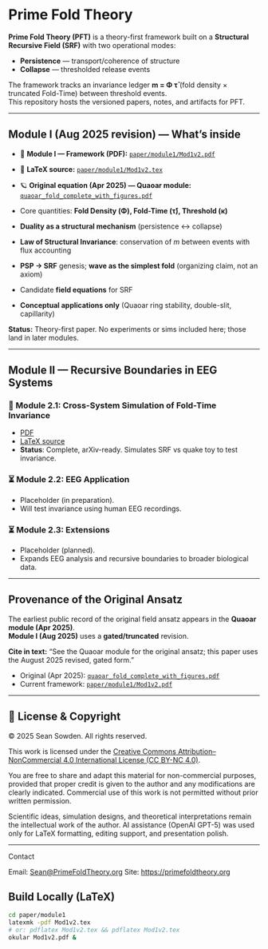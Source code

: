 # Prime Fold Theory

**Prime Fold Theory (PFT)** is a theory-first framework built on a **Structural Recursive Field (SRF)** with two operational modes:
- **Persistence** — transport/coherence of structure
- **Collapse** — thresholded release events

The framework tracks an invariance ledger **m = Φ τ̄** (fold density × truncated Fold-Time) between threshold events.  
This repository hosts the versioned papers, notes, and artifacts for PFT.


---

## Module I (Aug 2025 revision) — What’s inside
- 📄 **Module I — Framework (PDF):** [`paper/module1/Mod1v2.pdf`](paper/module1/Mod1v2.pdf)  
- 🧪 **LaTeX source:** [`paper/module1/Mod1v2.tex`](paper/module1/Mod1v2.tex)  
- 🪐 **Original equation (Apr 2025) — Quaoar module:** [`quaoar_fold_complete_with_figures.pdf`](quaoar_fold_complete_with_figures.pdf)


- Core quantities: **Fold Density (Φ), Fold-Time (τ̄), Threshold (κ)**
- **Duality as a structural mechanism** (persistence ↔ collapse)
- **Law of Structural Invariance**: conservation of *m* between events with flux accounting
- **PSP → SRF** genesis; **wave as the simplest fold** (organizing claim, not an axiom)
- Candidate **field equations** for SRF
- **Conceptual applications only** (Quaoar ring stability, double-slit, capillarity)

**Status:** Theory-first paper. No experiments or sims included here; those land in later modules.

---

## Module II — Recursive Boundaries in EEG Systems

### 📄 Module 2.1: Cross-System Simulation of Fold-Time Invariance
- [PDF](paper/module2.1/mod2p1.pdf)  
- [LaTeX source](paper/module2.1/mod2p1.tex)  
- **Status**: Complete, arXiv-ready. Simulates SRF vs quake toy to test invariance.

### ⏳ Module 2.2: EEG Application
- Placeholder (in preparation).  
- Will test invariance using human EEG recordings.

### ⏳ Module 2.3: Extensions
- Placeholder (planned).  
- Expands EEG analysis and recursive boundaries to broader biological data.

---

## Provenance of the Original Ansatz

The earliest public record of the original field ansatz appears in the **Quaoar module (Apr 2025)**.  
**Module I (Aug 2025)** uses a **gated/truncated** revision.

**Cite in text:** “See the Quaoar module for the original ansatz; this paper uses the August 2025 revised, gated form.”

- Original (Apr 2025): [`quaoar_fold_complete_with_figures.pdf`](quaoar_fold_complete_with_figures.pdf)  
- Current framework: [`paper/module1/Mod1v2.pdf`](paper/module1/Mod1v2.pdf)

---

## 📜 License & Copyright

© 2025 Sean Sowden. All rights reserved.

This work is licensed under the 
[Creative Commons Attribution–NonCommercial 4.0 International License (CC BY-NC 4.0)](https://creativecommons.org/licenses/by-nc/4.0/).

You are free to share and adapt this material for non-commercial purposes, 
provided that proper credit is given to the author and any modifications are 
clearly indicated. Commercial use of this work is not permitted without prior 
written permission.

Scientific ideas, simulation designs, and theoretical interpretations remain 
the intellectual work of the author. AI assistance (OpenAI GPT-5) was used 
only for LaTeX formatting, editing support, and presentation polish.


---

Contact

Email: Sean@PrimeFoldTheory.org
Site: https://primefoldtheory.org

## Build Locally (LaTeX)

```bash
cd paper/module1
latexmk -pdf Mod1v2.tex
# or: pdflatex Mod1v2.tex && pdflatex Mod1v2.tex
okular Mod1v2.pdf &
